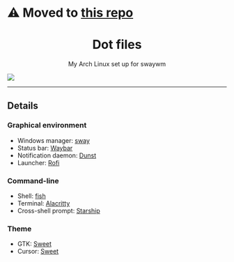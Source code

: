 # ⚠️ **Moved to [this repo](https://github.com/yeuxacucodon/dotfiles)**

<div align="center">
    <h1>Dot files</h1>
    <p>My Arch Linux set up for swaywm</p>
</div>

<div>
    <img src="https://i.imgur.com/bh8eSFY.png">
</div>

<hr>

<div>
    <h2>Details</h2>
    <!-- Graphical environment -->
    <h3>Graphical environment</h3>
    <ul>
        <li>Windows manager: <a href="https://github.com/swaywm/sway">sway</a></li>
        <li>Status bar: <a href="https://github.com/Alexays/Waybar">Waybar</a></li>
        <li>Notification daemon: <a href="https://github.com/dunst-project/dunst">Dunst</a></li>
        <li>Launcher: <a href="https://github.com/davatorium/rofi">Rofi</a></li>
    </ul>
    <!-- Command-line -->
    <h3>Command-line</h3>
    <ul>
        <li>Shell: <a href="https://fishshell.com/">fish</a></li>
        <li>Terminal: <a href="https://alacritty.org/">Alacritty</a></li>
        <li>Cross-shell prompt: <a href="https://starship.rs/">Starship</a></li>
    </ul>
    <!-- Theme -->
    <h3>Theme</h3>
    <ul>
        <li>GTK: <a href="https://www.gnome-look.org/p/1253385/">Sweet</a></li>
        <li>Cursor: <a href="https://www.gnome-look.org/p/1393084">Sweet</a></li>
    </ul>
</div>
